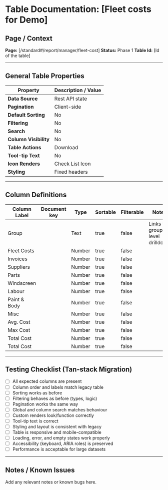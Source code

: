 # Table Documentation: [Fleet costs for Demo]

## Page / Context
**Page:** [/standard#/report/manager/fleet-cost]
**Status:** Phase 1
**Table Id:** [Id of the table]

---

## General Table Properties

| Property             | Description / Value |
|----------------------|---------------------|
| **Data Source**      | Rest API state |
| **Pagination**       | Client-side |
| **Default Sorting**  | No |
| **Filtering**        | No |
| **Search**           | No |
| **Column Visibility**| No |
| **Table Actions**    | Download |
| **Tool-tip Text**    | No |
| **Icon Renders**     | Check List Icon |
| **Styling**          | Fixed headers |

---

## Column Definitions

| Column Label  | Document key       | Type      | Sortable | Filterable | Notes                              |
|---------------|--------------------|-----------|----------|------------|------------------------------------|
| Group         |                    | Text      | true     | false      | Links to group-level drilldown     |
| Fleet Costs   |                    | Number    | true     | false      |                                    |
| Invoices      |                    | Number    | true     | false      |                                    |
| Suppliers     |                    | Number    | true     | false      |                                    |
| Parts         |                    | Number    | true     | false      |                                    |
| Windscreen    |                    | Number    | true     | false      |                                    |
| Labour        |                    | Number    | true     | false      |                                    |
| Paint & Body  |                    | Number    | true     | false      |                                    |
| Misc          |                    | Number    | true     | false      |                                    |
| Avg. Cost     |                    | Number    | true     | false      |                                    |
| Max Cost      |                    | Number    | true     | false      |                                    |
| Total Cost    |                    | Number    | true     | false      |                                    |
| Total Cost    |                    | Number    | true     | false      |                                    |

---

## Testing Checklist (Tan-stack Migration)

- [ ] All expected columns are present
- [ ] Column order and labels match legacy table
- [ ] Sorting works as before
- [ ] Filtering behaves as before (types, logic)
- [ ] Pagination works the same way
- [ ] Global and column search matches behaviour
- [ ] Custom renders look/function correctly
- [ ] Tool-tip text is correct
- [ ] Styling and layout is consistent with legacy
- [ ] Table is responsive and mobile-compatible
- [ ] Loading, error, and empty states work properly
- [ ] Accessibility (keyboard, ARIA roles) is preserved
- [ ] Performance is acceptable for large datasets

---

## Notes / Known Issues

Add any relevant notes or known bugs here.
